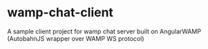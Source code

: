 # wamp-chat-client
A sample client project for wamp chat server built on AngularWAMP (AutobahnJS wrapper over WAMP WS protocol)
